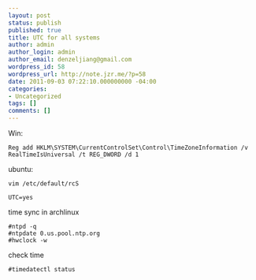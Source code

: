 ```yaml
---
layout: post
status: publish
published: true
title: UTC for all systems
author: admin
author_login: admin
author_email: denzeljiang@gmail.com
wordpress_id: 58
wordpress_url: http://note.jzr.me/?p=58
date: 2011-09-03 07:22:10.000000000 -04:00
categories:
- Uncategorized
tags: []
comments: []
---
```

Win:

```
Reg add HKLM\SYSTEM\CurrentControlSet\Control\TimeZoneInformation /v RealTimeIsUniversal /t REG_DWORD /d 1
```

ubuntu:
```
vim /etc/default/rcS
```
```
UTC=yes
```


time sync in archlinux

```
#ntpd -q
#ntpdate 0.us.pool.ntp.org 
#hwclock -w
```

check time

```
#timedatectl status
```
